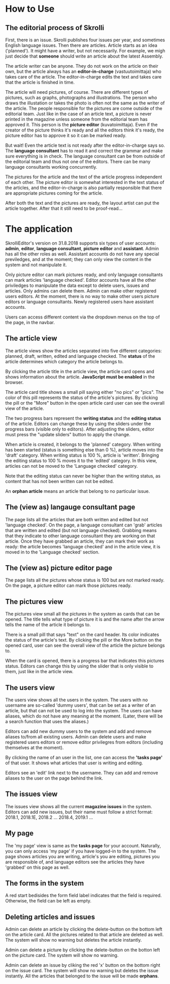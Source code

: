 How to Use
==========

## The editorial process of Skrolli

First, there is an issue. Skrolli publishes four issues per year, and sometimes English language issues.
Then there are articles. Article starts as an idea ('planned'). It might have a writer, but not necessarily. For example, we migh just decide that __someone__ should write an article about the latest Assembly.

The article writer can be anyone. They do not work on the article on their own, but the article always has an **editor-in-charge** (vastuutoimittaja) who takes care of the article. The editor-in-charge edits the text and takes care that the article is finished in time.

The article will need pictures, of course. There are different types of pictures, such as graphs, photographs and illustrations. The person who draws the illustation or takes the photo is often not the same as the writer of the article. The people responsible for the pictures are come outside of the editorial team. Just like in the case of an article text, a picture is never printed in the magazine unless someone from the editorial team has approved it. This person is the **picture editor** (kuvatoimittaja). Even if the creator of the picture thinks it's ready and all the editors think it's ready, the picture editor has to approve it so it can be marked ready.

But wait! Even the article text is not ready after the editor-in-charge says so. The **language consultant** has to read it and correct the grammar and make sure everything is in check. The language consultant can be from outside of the editorial team and thus not one of the editors. There can be many language consultants working concurrently.

The pictures for the article and the text of the article progress independent of each other. The picture editor is somewhat interested in the text status of the articles, and the editor-in-charge is also partially responsible that there are appropriate pictures coming for the article.

After both the text and the pictures are ready, the layout artist can put the article together. After that it still need to be proof-read...

# The application

SkrolliEditor's version on 31.8.2018 supports six types of user accounts: **admin**, **editor**, **language consultant**, **picture editor** and **assistant**. Admin has all the other roles as well. Assistant accounts do not have any special previledges, and at the moment; they can only view the content in the system and not manipulate it.

Only picture editor can mark pictures ready, and only language consultants can mark articles 'language checked'. Editor accounts have all the other priviledges to manipulate the data except to delete users, issues and articles. Only admins can delete them. Admin can make other registered users editors. At the moment, there is no way to make other users picture editors or language consultants. Newly registered users have assistant accounts.

Users can access different content via the dropdown menus on the top of the page, in the navbar.


## The article view

The article views show the articles separated into five different categories: planned, draft, written, edited and language checked. The **status** of the article determines which category the article belongs to.

By clicking the article title in the article view, the article card opens and shows information about the article. **JavaScript must be enabled** in the browser.

The article card title shows a small pill saying either "no pics" or "pics". The color of this pill represents the status of the article's pictures. By clicking the pill or the "More" button in the open article card user can see the overall view of the article.

The two progress bars represent the **writing status** and the **editing status** of the article. Editors can change these by using the sliders under the progress bars (visible only to editors). After adjusting the sliders, editor must press the "update sliders" button to apply the change.

When article is created, it belongs to the 'planned' category. When writing has been started (status is something else than 0 %), article moves into the 'draft' category. When writing status is 100 %, article is 'written'. Bringing the editing status to 100 % moves it to the 'edited' category. In this view, articles can not be moved to the 'Language checked' category.

Note that the editing status can never be higher than the writing status, as content that has not been written can not be edited.

An **orphan article** means an article that belong to no particular issue.

## The (view as) langauge consultant page

The page lists all the articles that are both written and edited but not 'language checked'. On the page, a language consultant can 'grab' articles that are written and edited (but not language checked). Grabbing means that they indicate to other language consultant they are working on that article. Once they have grabbed an article, they can mark their work as ready: the article becomes 'language checked' and in the article view, it is moved in to the 'Language checked' section.

## The (view as) picture editor page

The page lists all the pictures whose status is 100 but are not marked ready. On the page, a picture editor can mark those pictures ready.

## The pictures view

The pictures view small all the pictures in the system as cards that can be opened. The title tells what type of picture it is and the name after the arrow tells the name of the article it belongs to.

There is a small pill that says "text" on the card header. Its color indicates the status of the article's text. By clicking the pill or the More button on the opened card, user can see the overall view of the article the picture belongs to.

When the card is opened, there is a progress bar that indicates this pictures status. Editors can change this by using the slider that is only visible to them, just like in the article view.

## The users view

The users view shows all the users in the system. The users with no username are so-called 'dummy users', that can be set as a writer of an article, but that can not be used to log into the system. The users can have aliases, which do not have any meaning at the moment. (Later, there will be a search function that uses the aliases.)

Editors can add new dummy users to the system and add and remove aliases to/from all existing users.
Admin can delete users and make registered users editors or remove editor privilegres from editors (including themselves at the moment).

By clicking the name of an user in the list, one can access the **'tasks page'** of that user. It shows what articles that user is writing and editing.

Editors see an 'edit' link next to the username. They can add and remove aliases to the user on the page behind the link.


## The issues view

The issues view shows all the current **magazine issues** in the system. Editors can add new issues, but their name must follow a strict format: 2018.1, 2018.1E, 2018.2 ... 2018.4, 2019.1 ...

## My page

The 'my page' view is same as the **tasks page** for your account. Naturally, you can only access 'my page' if you have logged-in to the system. The page shows articles you are writing, article's you are editing, pictures you are responsible of, and language editors see the articles they have 'grabbed' on this page as well.

## The forms in the system

A red start bedisides the form field label indicates that the field is required. Otherwise, the field can be left as empty.

## Deleting articles and issues

Admin can delete an article by clicking the delete-button on the bottom left on the article card. All the pictures related to that article are deleted as well. The system will show no warning but deletes the article instantly.

Admin can delete a picture by clicking the delete-button on the botton left on the picture card. The system will show no warning.

Admin can delete an issue by cliking the red 'x' button on the bottom right on the issue card. The system will show no warning but deletes the issue instantly. All the articles that belonged to the issue will be made **orphans**.